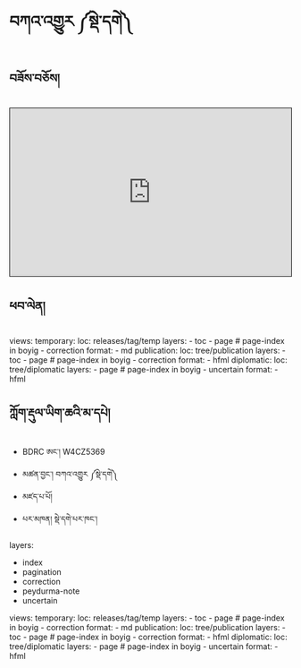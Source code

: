# བཀའ་འགྱུར ༼སྡེ་དགེ༽

## བཟོས་བཅོས།

<iframe src="https://www.w3schools.com/tags/tag_iframe.asp" width="100%" height="300" style="border:1px solid black;">
</iframe>


## ཕབ་ལེན།
 views:
    temporary:
      loc: releases/tag/temp
      layers:
        - toc
        - page # page-index in boyig
        - correction
      format:
        - md
    publication:
      loc: tree/publication
      layers:
        - toc
        - page # page-index in boyig
        - correction
      format:
        - hfml
    diplomatic:
      loc: tree/diplomatic
      layers:
        - page # page-index in boyig
        - uncertain
      format:
        - hfml









## ཀློག་རྡུལ་ཡིག་ཆའི་མ་དཔེ།

- BDRC ཨང་། W4CZ5369
- མཚན་བྱང་། བཀའ་འགྱུར ༼སྡེ་དགེ༽
- མཛད་པ་པོ། 
- པར་མཁན།	སྡེ་དགེ་པར་ཁང་།

layers:
  - index
  - pagination
  - correction
  - peydurma-note
  - uncertain
 
 views:
    temporary:
      loc: releases/tag/temp
      layers:
        - toc
        - page # page-index in boyig
        - correction
      format:
        - md
    publication:
      loc: tree/publication
      layers:
        - toc
        - page # page-index in boyig
        - correction
      format:
        - hfml
    diplomatic:
      loc: tree/diplomatic
      layers:
        - page # page-index in boyig
        - uncertain
      format:
        - hfml
       
